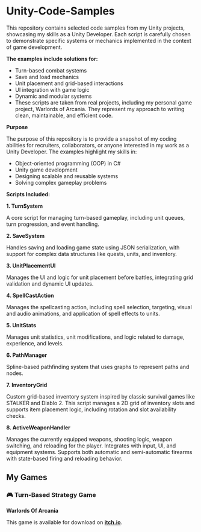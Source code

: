 # Unity-Code-Samples
This repository contains selected code samples from my Unity projects, showcasing my skills as a Unity Developer. Each script is carefully chosen to demonstrate specific systems or mechanics implemented in the context of game development.

**The examples include solutions for:**

- Turn-based combat systems
- Save and load mechanics
- Unit placement and grid-based interactions
- UI integration with game logic
- Dynamic and modular systems
- These scripts are taken from real projects, including my personal game project, Warlords of Arcania. They represent my approach to writing clean, maintainable, and efficient code.

**Purpose**

The purpose of this repository is to provide a snapshot of my coding abilities for recruiters, collaborators, or anyone interested in my work as a Unity Developer. The examples highlight my skills in:

- Object-oriented programming (OOP) in C#
- Unity game development
- Designing scalable and reusable systems
- Solving complex gameplay problems

**Scripts Included:**

**1. TurnSystem**

A core script for managing turn-based gameplay, including unit queues, turn progression, and event handling.

**2. SaveSystem**

Handles saving and loading game state using JSON serialization, with support for complex data structures like quests, units, and inventory.

**3. UnitPlacementUI**

Manages the UI and logic for unit placement before battles, integrating grid validation and dynamic UI updates.

**4. SpellCastAction**

Manages the spellcasting action, including spell selection, targeting, visual and audio animations, and application of spell effects to units.

**5. UnitStats**

Manages unit statistics, unit modifications, and logic related to damage, experience, and levels.

**6. PathManager**

Spline-based pathfinding system that uses graphs to represent paths and nodes.

**7. InventoryGrid**

Custom grid-based inventory system inspired by classic survival games like STALKER and Diablo 2. This script manages a 2D grid of inventory slots and supports item placement logic, including rotation and slot availability checks.

**8. ActiveWeaponHandler**

Manages the currently equipped weapons, shooting logic, weapon switching, and reloading for the player. Integrates with input, UI, and equipment systems. Supports both automatic and semi-automatic firearms with state-based firing and reloading behavior.

## My Games ##

### 🎮 Turn-Based Strategy Game ###

**Warlords Of Arcania**

This game is available for download on **[itch.io](https://vargow55.itch.io/warlords-of-arcania)**. 
